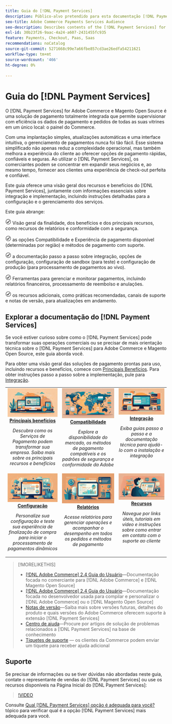 ```yaml
---
title: Guia do [!DNL Payment Services]
description: Público-alvo pretendido para esta documentação [!DNL Payment Services] for [!DNL Adobe Commerce] .
seo-title: Adobe Commerce Payments Services Audience
seo-description: Describes contents of the [!DNL Payment Services] for Adobe Commerce documentation
exl-id: 30b23f26-9aac-4a24-a607-2431455fc935
feature: Payments, Checkout, Paas, Saas
recommendations: noCatalog
source-git-commit: 5271668c99e7a66fbe857cd3ae26edfa54211621
workflow-type: tm+mt
source-wordcount: '466'
ht-degree: 0%

---
```



# Guia do [!DNL Payment Services]

O [!DNL Payment Services] for Adobe Commerce e Magento Open Source é uma solução de pagamento totalmente integrada que permite supervisionar com eficiência os dados de pagamento e pedidos de todas as suas vitrines em um único local: o painel do Commerce.

Com uma implantação simples, atualizações automáticas e uma interface intuitiva, o gerenciamento de pagamentos nunca foi tão fácil.  Esse sistema simplificado não apenas reduz a complexidade operacional, mas também melhora a experiência do cliente ao oferecer opções de pagamento rápidas, confiáveis e seguras. Ao utilizar o [!DNL Payment Services], os comerciantes podem se concentrar em expandir seus negócios e, ao mesmo tempo, fornecer aos clientes uma experiência de check-out perfeita e confiável.

Este guia oferece uma visão geral dos recursos e benefícios do [!DNL Payment Services], juntamente com informações essenciais sobre integração e implementação, incluindo instruções detalhadas para a configuração e o gerenciamento dos serviços.

Este guia abrange:

![verifique](assets/icon-check.png) Visão geral da finalidade, dos benefícios e dos principais recursos, como recursos de relatórios e conformidade com a segurança.

![verifique](assets/icon-check.png) as opções Compatibilidade e Experiência de pagamento disponível (determinadas por região) e métodos de pagamento com suporte.

![verifique](assets/icon-check.png) a documentação passo a passo sobre integração, opções de configuração, configuração de sandbox (para teste) e configuração de produção (para processamento de pagamentos ao vivo).

![cheque](assets/icon-check.png) Ferramentas para gerenciar e monitorar pagamentos, incluindo relatórios financeiros, processamento de reembolso e anulações.

![verifique](assets/icon-check.png) os recursos adicionais, como práticas recomendadas, canais de suporte e notas de versão, para atualizações em andamento.

## Explorar a documentação do [!DNL Payment Services]

Se você estiver curioso sobre como o [!DNL Payment Services] pode transformar suas operações comerciais ou se precisar de mais orientação técnica sobre o [!DNL Payment Services] para Adobe Commerce e Magento Open Source, este guia aborda você.

Para obter uma visão geral das soluções de pagamento prontas para uso, incluindo recursos e benefícios, comece com [Principais Benefícios](introduction.md). Para obter instruções passo a passo sobre a implementação, pule para [Integração](onboard.md).

<table style="table-layout:fixed">
<tr style="border: 0;">
<td valign="top" style="text-align: center;">
   <div>
      <a href="introduction.md">
      <img alt="Payment Services" src="assets/benefits.jpg">
      <strong >Principais benefícios</strong>
      </a>
   </div>
   <p>
      <em>Descubra como os Serviços de Pagamento podem transformar sua empresa. Saiba mais sobre os principais recursos e benefícios</em>
   </p>
</td>
<td valign="top" style="text-align: center;">
   <div>
      <a href="compatibility.md">
      <img alt="Payment Services" src="assets/compatibility.jpg">
      <strong>Compatibilidade</strong>
      </a>
   </div>
   <p>
      <em>Explore a disponibilidade do mercado, os métodos de pagamento compatíveis e os padrões de segurança e conformidade da Adobe</em>
   </p>
</td>
<td valign="top" style="text-align: center;">
   <div>
      <a href="onboard.md">
      <img alt="Payment Services" src="assets/onboard.jpg">
      <strong>Integração</strong>
      </a>
   </div>
   <p>
      <em>Exiba guias passo a passo e a documentação técnica para ajudá-lo com a instalação e integração</em>
   </p>
</td>
<tr style="border: 0;">
<td valign="top" style="text-align: center;">
   <div>
      <a href="configure-admin.md">
      <img alt="Payment Services" src="assets/configuration.jpg">
      <strong>Configuração</strong>
      </a>
   </div>
   <p>
      <em>Personalize sua configuração e teste sua experiência de finalização de compra para iniciar o processamento de pagamentos dinâmicos</em>
   </p>
</td>
<td valign="top" style="text-align: center;">
   <div>
      <a href="reporting.md">
      <img alt="Payment Services" src="assets/reporting.jpg">
      <strong>Relatórios</strong>
      </a>
   </div>
   <p>
      <em>Acesse relatórios para gerenciar operações e acompanhar o desempenho em todos os pedidos e métodos de pagamento</em>
   </p>
</td>
<td valign="top" style="text-align: center;">
   <div>
      <a href="release-notes.md">
      <img alt="Payment Services" src="assets/resources.jpg">
      <strong>Recursos</strong>
      </a>
   </div>
   <p>
      <em>Navegue por links úteis, tutoriais em vídeo e instruções sobre como entrar em contato com o suporte ao cliente</em>
   </p>
</td>
</table>

>[!MORELIKETHIS]
>
> * [[!DNL Adobe Commerce] 2.4 Guia do Usuário](https://experienceleague.adobe.com/docs/commerce-admin/user-guides/home.html?lang=pt-BR)—Documentação focada no comerciante para [!DNL Adobe Commerce] e [!DNL Magento Open Source]
> * [[!DNL Adobe Commerce] 2.4 Guia do Usuário](https://experienceleague.adobe.com/docs/commerce-admin/user-guides/home.html?lang=pt-BR)—Documentação focada no desenvolvedor usada para compilar e personalizar o [!DNL Adobe Commerce] ou o [!DNL Magento Open Source]
> * [Notas de versão](release-notes.md)—Saiba mais sobre versões futuras, detalhes do produto e quais versões do Adobe Commerce oferecem suporte à extensão [!DNL Payment Services]
> * [Centro de ajuda](https://experienceleague.adobe.com/docs/commerce-knowledge-base/kb/overview.html?lang=pt-BR)—Procure por artigos de solução de problemas relacionados a [!DNL Payment Services] na base de conhecimento
> * [Tíquetes de suporte](https://experienceleague.adobe.com/docs/commerce-knowledge-base/kb/help-center-guide/magento-help-center-user-guide.html?lang=pt-BR#submit-ticket) — os clientes da Commerce podem enviar um tíquete para receber ajuda adicional

## Suporte

Se precisar de informações ou se tiver dúvidas não abordadas neste guia, contate o representante de vendas do [!DNL Payment Services] ou use os recursos disponíveis na Página Inicial do [!DNL Payment Services]:

>[!VIDEO](https://video.tv.adobe.com/v/3447836)

Consulte [Qual [!DNL Payment Services] opção é adequada para você?](compatibility.md#which-payment-services-option-is-right-for-you) tópico para verificar qual é a opção [!DNL Payment Services] mais adequada para você.
